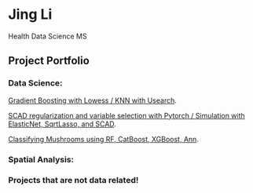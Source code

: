 # Jing Li
Health Data Science MS 



## Project Portfolio

### Data Science:

[Gradient Boosting with Lowess / KNN with Usearch](hw2.md).

[SCAD regularization and variable selection with Pytorch / Simulation with ElasticNet, SqrtLasso, and SCAD](hw3.md).

[Classifying Mushrooms using RF, CatBoost, XGBoost, Ann](data440final_jingli.html).



### Spatial Analysis:



### Projects that are not data related!




